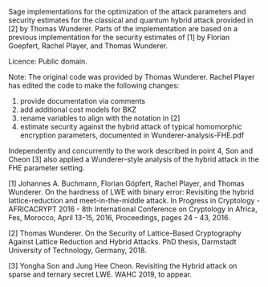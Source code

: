Sage implementations for the optimization of the attack parameters and security estimates for the classical and quantum hybrid attack provided in [2] by Thomas Wunderer. Parts of the implementation are based on a previous implementation for the security estimates of [1] by Florian Goepfert, Rachel Player, and Thomas Wunderer.


Licence:
Public domain.

Note: The original code was provided by Thomas Wunderer. Rachel Player has edited the code to make the following changes:
1. provide documentation via comments
2. add additional cost models for BKZ
3. rename variables to align with the notation in [2]
4. estimate security against the hybrid attack of typical homomorphic encryption parameters, documented in Wunderer-analysis-FHE.pdf

Independently and concurrently to the work described in point 4, Son and Cheon [3] also applied a Wunderer-style analysis of the hybrid attack in the FHE parameter setting.

[1] Johannes A. Buchmann, Florian Göpfert, Rachel Player, and Thomas Wunderer. On the hardness of LWE with binary error: Revisiting the hybrid lattice-reduction and meet-in-the-middle attack. In Progress in Cryptology - AFRICACRYPT 2016 - 8th International Conference on Cryptology in Africa, Fes, Morocco, April 13-15, 2016, Proceedings, pages 24 - 43, 2016.

[2] Thomas Wunderer. On the Security of Lattice-Based Cryptography Against Lattice Reduction and Hybrid Attacks. PhD thesis, Darmstadt University of Technology, Germany, 2018.

[3] Yongha Son and Jung Hee Cheon. Revisiting the Hybrid attack on sparse and ternary secret LWE. WAHC 2019, to appear.